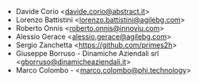 - Davide Corio \<<davide.corio@abstract.it>\>
- Lorenzo Battistini \<<lorenzo.battistini@agilebg.com>\>
- Roberto Onnis \<<roberto.onnis@innoviu.com>\>
- Alessio Gerace \<<alessio.gerace@agilebg.com>\>
- Sergio Zanchetta \<<https://github.com/primes2h>\>
- Giuseppe Borruso - Dinamiche Aziendali srl
  \<<gborruso@dinamicheaziendali.it>\>
- Marco Colombo - \<<marco.colombo@phi.technology>\>
